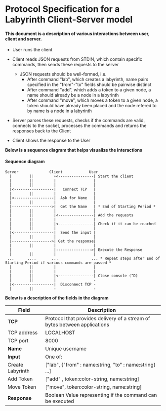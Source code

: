 # Protocol Specification for a Labyrinth Client-Server model

#### This document is a description of various interactions between user, client and server. 

* User runs the client

* Client reads JSON requests from STDIN, which contain specific commands, then sends these requests to the server
  * JSON requests should be well-formed, i.e.
    * After command "lab", which creates a labyrinth, name pairs specified in the "from"-"to" fields should be pairwise     distinct
    * After command "add", which adds a token to a given node, a name should already be a node in a labyrinth
    * After command "move", which moves a token to a given node, a token should have already been placed and the node refered to by name is a node in a labyrinth

* Server parses these requests, checks if the commands are valid, connects to the socket, processes the commands and returns the responses back to the Client

* Client shows the response to the User

**Below is a sequence diagram that helps visualize the interactions**

#### Sequence diagram

```
Server              Client            User
  |        ||         +<----------------| Start the client
  |        ||         |                 |
  |        ||         |                 |
  |<------------------|   Connect TCP   |
  |        ||         |                 |
  |<------------------|  Ask for Name   |
  |        ||         |                 |
  |------------------>|  Get the Name   | * End of Starting Period *
  |        ||         |                 |
  |        ||         |<----------------| Add the requests
  |        ||         |                 |
  |        ||         |<----------------| Check if it can be reached
  |        ||         |                 |
  |<------------------|  Send the input |
  |        ||         |                 |
  |------------------>| Get the response| 
  |        ||         |                 |
  |                   |---------------->| Execute the Response
  |        ||         |                 |
 ...      ....       ...               ... * Repeat steps after End of Starting Period if various commands are passed *
  |        ||         |                 | 
  |        ||         |                 |
  |        ||         |<----------------| Close console (^D)
  |        ||         |                 -
  |<------------------|  Disconnect TCP -
  |        ||         -                 -
```

**Below is a description of the fields in the diagram**

**Field** | **Description**
------| -----------
**TCP** | Protocol that provides delivery of a stream of bytes between applications
TCP address | LOCALHOST
TCP port | 8000
**Name** | Unique username
**Input** | One of:
Create Labyrinth | ["lab", {"from" : name:string, "to" : name:string} ...]
Add Token | ["add" , token:color-string, name:string]
Move Token | ["move", token:color-string, name:string]
**Response** | Boolean Value representing if the command can be executed
